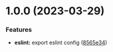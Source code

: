 # 1.0.0 (2023-03-29)


### Features

* **eslint:** export eslint config ([8565e34](https://github.com/brycked/eslint-config/commit/8565e3497140d76b41fe34d2325bf573cdc51478))
